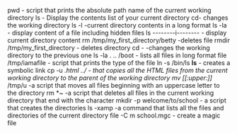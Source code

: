 pwd - script that prints the absolute path name of the current working directory
ls - Display the contents list of your current directory
cd- changes the working directory
ls -l -current directory contents in a long format
ls -la - display content of a file including hidden files
ls --------i-------- - display current directory content
rm /tmp/my_first_directory/betty  -deletes file
rmdir /tmp/my_first_directory - deletes directory
cd -  -changes the working directory to the previous one
ls -la . .. /boot - lists all files in long format
file /tmp/iamafile - script that prints the type of the file
ln -s /bin/ls __ls__ - creates a symbolic link
cp -u *.html ../ - that copies all the HTML files from the current working directory to the parent of the working directory
mv [[:upper:]]* /tmp/u -a script that moves all files beginning with an uppercase letter to the directory
rm *~ -a script that deletes all files in the current working directory that end with the character
mkdir -p welcome/to/school - a script that creates the directories
ls -xamp -a command that lists all the files and directories of the current directory
file -C m school.mgc - create a magic file 
